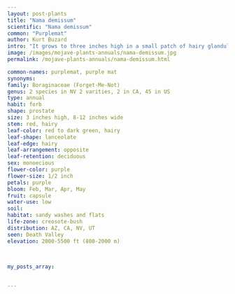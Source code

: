 ```yaml
---
layout: post-plants
title: "Nama demissum"
scientific: "Nama demissum"
common: "Purplemat"
author: Kurt Buzard
intro: "It grows to three inches high in a small patch of hairy glandular herbage. The flowers range from pinkish to purple. Mats of slender, hairy stems, leafy toward ends and lying on ground, with several bell-shaped, deep pink to reddish-lavender flowers growing from leaf axils."
image: /images/mojave-plants-annuals/nama-demissum.jpg
permalink: /mojave-plants-annuals/nama-demissum.html

common-names: purplemat, purple mat
synonyms: 
family: Boraginaceae (Forget-Me-Not)
genus: 2 species in NV 2 varities, 2 in CA, 45 in US
type: annual
habit: forb
shape: prostate
size: 3 inches high, 8-12 inches wide
stem: red, hairy
leaf-color: red to dark green, hairy
leaf-shape: lanceolate
leaf-edge: hairy
leaf-arrangement: opposite
leaf-retention: deciduous
sex: monoecious
flower-color: purple
flower-size: 1/2 inch
petals: purple
bloom: Feb, Mar, Apr, May 
fruit: capsule
water-use: low
soil: 
habitat: sandy washes and flats
life-zone: creosote-bush
distribution: AZ, CA, NV, UT
seen: Death Valley
elevation: 2000-5500 ft (800-2000 m)
 
   

my_posts_array:

 
---
```

  
  
 <p></p>
  